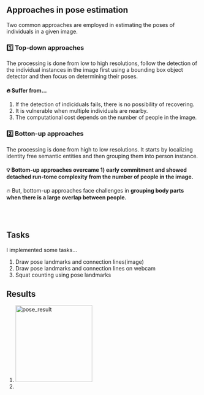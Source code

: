 ## Approaches in pose estimation  
Two common approaches are employed in estimating the poses of individuals in a given image.  

### 1️⃣ Top-down approaches  
The processing is done from low to high resolutions, follow the detection of the individual instances in the image first using a bounding box object detector and then focus on determining their poses.  

#### 🔥 Suffer from...  
1) If the detection of indiciduals fails, there is no possibility of recovering.
2) It is vulnerable when multiple individuals are nearby.
3) The computational cost depends on the number of people in the image.


### 2️⃣ Botton-up approaches  
The processing is done from high to low resolutions. It starts by localizing identity free semantic entities and then grouping them into person instance.  

#### 💡 Bottom-up approaches overcame 1) early commitment and showed detached run-tome complexity from the number of people in the image.  
🔥 But, bottom-up approaches face challenges in **grouping body parts when there is a large overlap between people.** 


<br/><br/>

## Tasks
I implemented some tasks...  
1) Draw pose landmarks and connection lines(image)
2) Draw pose landmarks and connection lines on webcam
3) Squat counting using pose landmarks

## Results  
1) <img src="https://github.com/gaerom/2D-Human-pose-estimation/assets/92725975/62aa41f3-3a8f-47b5-821c-64afb82a0757" alt="pose_result" width="200"/>

2) 
